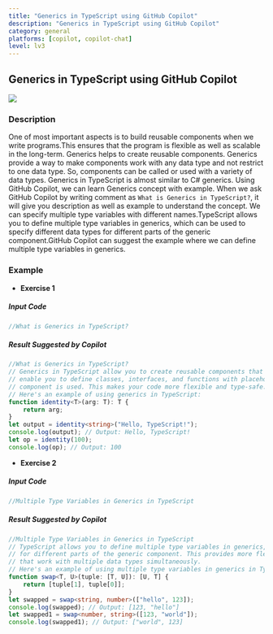 ```yaml
---
title: "Generics in TypeScript using GitHub Copilot"
description: "Generics in TypeScript using GitHub Copilot"
category: general
platforms: [copilot, copilot-chat]
level: lv3
---
```

 
## Generics in TypeScript using GitHub Copilot
[<img src="https://img.shields.io/badge/Lv3-Mature_Best_Practice-brightgreen">](https://github.com/orgs/AI-Native-Development/projects/1/)
 
### Description
One of most important aspects is to build reusable components when we write programs.This ensures that the program is flexible as well as scalable in the long-term.
Generics helps to create reusable components. Generics provide a way to make components work with any data type and not restrict to one data type. So, components can be called or used with a variety of data types. Generics in TypeScript is almost similar to C# generics.
Using GitHub Copilot, we can learn Generics concept with example. When we ask GitHub Copilot by writing comment as `What is Generics in TypeScript?`, it will give you description as well as example to understand the concept.
We can specify multiple type variables with different names.TypeScript allows you to define multiple type variables in generics, which can be used to specify different data types for different parts of the generic component.GitHub Copilot can suggest the example where we can define multiple type variables in generics.

### Example

- **Exercise 1**
##### Input Code
```TypeScript
//What is Generics in TypeScript?
```

##### Result Suggested by Copilot
```TypeScript
//What is Generics in TypeScript?
// Generics in TypeScript allow you to create reusable components that can work with a variety of data types. Generics
// enable you to define classes, interfaces, and functions with placeholders for data types that are specified when the
// component is used. This makes your code more flexible and type-safe.
// Here's an example of using generics in TypeScript:
function identity<T>(arg: T): T {
    return arg;
}
let output = identity<string>("Hello, TypeScript!");
console.log(output); // Output: Hello, TypeScript!
let op = identity(100);
console.log(op); // Output: 100
```

- **Exercise 2**
##### Input Code
```TypeScript
//Multiple Type Variables in Generics in TypeScript
```

##### Result Suggested by Copilot
```TypeScript
//Multiple Type Variables in Generics in TypeScript
// TypeScript allows you to define multiple type variables in generics, which can be used to specify different data types
// for different parts of the generic component. This provides more flexibility and allows you to create generic components
// that work with multiple data types simultaneously.
// Here's an example of using multiple type variables in generics in TypeScript:
function swap<T, U>(tuple: [T, U]): [U, T] {
    return [tuple[1], tuple[0]];
}
let swapped = swap<string, number>(["hello", 123]);
console.log(swapped); // Output: [123, "hello"]
let swapped1 = swap<number, string>([123, "world"]);
console.log(swapped1); // Output: ["world", 123]
```